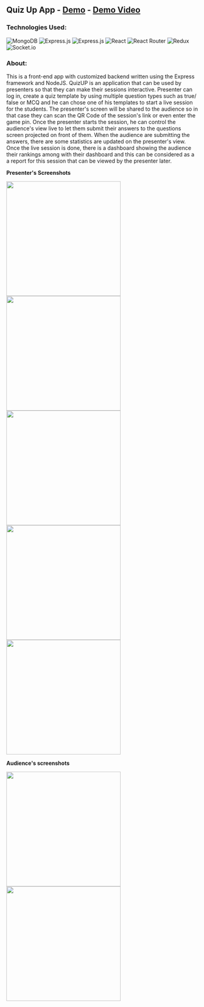 
## Quiz Up App - [Demo](https://mainquizup.netlify.app) - [Demo Video]()


### Technologies Used:
![MongoDB](https://img.shields.io/badge/MongoDB-%234ea94b.svg?style=for-the-badge&logo=mongodb&logoColor=white) ![Express.js](https://img.shields.io/badge/express.js-%23404d59.svg?style=for-the-badge&logo=express&logoColor=%2361DAFB)
![Express.js](https://img.shields.io/badge/express.js-%23404d59.svg?style=for-the-badge&logo=express&logoColor=%2361DAFB)
![React](https://img.shields.io/badge/react-%2320232a.svg?style=for-the-badge&logo=react&logoColor=%2361DAFB) ![React Router](https://img.shields.io/badge/React_Router-CA4245?style=for-the-badge&logo=react-router&logoColor=white)
![Redux](https://img.shields.io/badge/redux-%23593d88.svg?style=for-the-badge&logo=redux&logoColor=white) ![Socket.io](https://img.shields.io/badge/Socket.io-black?style=for-the-badge&logo=socket.io&badgeColor=010101)

### About:
This is a front-end app with customized backend written using the Express framework and NodeJS. QuizUP is an application that can be used by presenters so that they can make their sessions interactive. Presenter can log in, create a quiz template by using multiple question types such as true/ false or MCQ and he can chose one of his templates to start a live session for the students. The presenter's screen will be shared to the audience so in that case they can scan the QR Code of the session's link or even enter the game pin. Once the presenter starts the session, he can control the audience's view live to let them submit their answers to the questions screen projected on front of them. When the audience are submitting the answers, there are some statistics are updated on the presenter's view. Once the live session is done, there is a dashboard showing the audience their rankings among with their dashboard and this can be considered as a a report for this session that can be viewed by the presenter later.

**Presenter's Screenshots**
<div style="width: 100%; display: flex; flex-wrap: wrap; justify-content: space-between; align-content: center">
<img src="https://user-images.githubusercontent.com/47497598/193188380-aa7608d2-9f11-4a9c-b495-a06022215e49.png" width="300"/>
<img src="https://user-images.githubusercontent.com/47497598/193188473-d7167052-d300-4067-a1a4-2410d0604092.png" width="300"/>
<img src="https://user-images.githubusercontent.com/47497598/193188646-3c8f08da-9e1b-4b19-bfad-3331f682a132.png" width="300"/>
<img src="https://user-images.githubusercontent.com/47497598/193188686-1235e6be-0540-4ce5-bc95-18ee3340d218.png" width="300"/>
<img src="https://user-images.githubusercontent.com/47497598/193188724-c5a9b5ce-aa1a-4fce-bea0-75c58e927165.png" width="300"/>
</div>

**Audience's screenshots**
<div style="width: 100%; display: flex; flex-wrap: wrap; justify-content: space-between; align-content: center">
<img src="https://user-images.githubusercontent.com/47497598/193188766-5b35eae1-0391-411b-b693-42f9934feecc.png" width="300"/>
<img src="https://user-images.githubusercontent.com/47497598/193188790-39545e21-abd1-47b0-94b1-300cddd5fadf.png" width="300"/>
</div>


